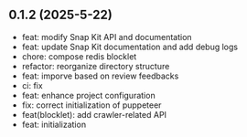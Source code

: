 ## 0.1.2 (2025-5-22)

- feat: modify Snap Kit API and documentation
- feat: update Snap Kit documentation and add debug logs
- chore: compose redis blocklet
- refactor: reorganize directory structure
- feat: imporve based on review feedbacks
- ci: fix
- feat: enhance project configuration
- fix: correct initialization of puppeteer
- feat(blocklet): add crawler-related API
- feat: initialization